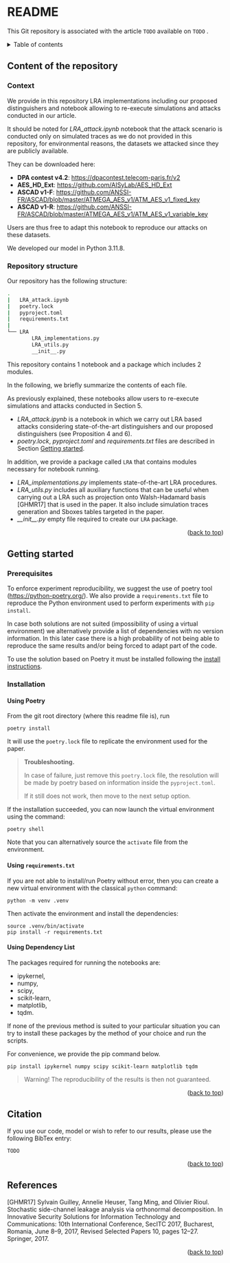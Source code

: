 # README

<a id="readme-top"></a>

This Git repository is associated with the article ```TODO``` available on ```TODO``` .

<!-- Table of contents -->
<details>
  <summary>Table of contents</summary>
  <ol>
    <li>
      <a href="#content-of-the-repository">Content of the repository</a>
      <ul>
        <li><a href="#context">Context</a></li>
        <li><a href="#repository-structure">Repository structure</a></li>
      </ul>
    </li>
    <li>
      <a href="#getting-started">Getting Started</a>
      <ul>
        <li><a href="#prerequisites">Prerequisites</a></li>
        <li><a href="#installation">Installation</a></li>
      </ul>
    </li>
    <li><a href="#citation">Citation</a></li>
    <li><a href="#references">References</a></li>
  </ol>
</details>

## Content of the repository

### Context
We provide in this repository LRA implementations including our proposed distinguishers and notebook allowing to re-execute simulations and attacks conducted in our article. 

It should be noted for *LRA_attack.ipynb* notebook that the attack scenario is conducted only on simulated traces as we do not provided in this repository, for environmental reasons, the datasets we attacked since they are publicly available. 

They can be downloaded here:

- **DPA contest v4.2**: https://dpacontest.telecom-paris.fr/v2 
- **AES_HD_Ext**: https://github.com/AISyLab/AES_HD_Ext 
- **ASCAD v1-F**: https://github.com/ANSSI-FR/ASCAD/blob/master/ATMEGA_AES_v1/ATM_AES_v1_fixed_key
- **ASCAD v1-R**: https://github.com/ANSSI-FR/ASCAD/blob/master/ATMEGA_AES_v1/ATM_AES_v1_variable_key

Users are thus free to adapt this notebook to reproduce our attacks on these datasets.

We developed our model in Python 3.11.8. 

### Repository structure

Our repository has the following structure:
```bash
.
|   LRA_attack.ipynb
|   poetry.lock
|   pyproject.toml
|   requirements.txt
|
└── LRA
        LRA_implementations.py
        LRA_utils.py
        __init__.py       
```
This repository contains 1 notebook and a package which includes 2 modules.

In the following, we briefly summarize the contents of each file.

As previously explained, these notebooks allow users to re-execute simulations and attacks conducted in Section 5.
- *LRA_attack.ipynb* is a notebook in which we carry out LRA based attacks considering state-of-the-art distinguishers and our proposed distinguishers (see Proposition 4 and 6). 
- *poetry.lock*, *pyproject.toml* and *requirements.txt* files are described in Section <a href="#getting-started">Getting started</a>.

In addition, we provide a package called $`\texttt{LRA}`$ that contains modules necessary for notebook running.

- *LRA_implementations.py* implements state-of-the-art LRA procedures.
- *LRA_utils.py* includes all auxiliary functions that can be useful when carrying out a LRA such as projection onto Walsh-Hadamard basis [GHMR17] that is used in the paper. It also include simulation traces generation and Sboxes tables targeted in the paper.
- *\_\_init\_\_.py* empty file required to create our $`\texttt{LRA}`$ package.

<p align="right">(<a href="#readme-top">back to top</a>)</p>

## Getting started


### Prerequisites

To enforce experiment reproducibility, we suggest the use of poetry tool (https://python-poetry.org/).
We also provide a `requirements.txt` file to reproduce the Python environment used to perform experiments with `pip install`.

In case both solutions are not suited (impossibility of using a virtual environment) we alternatively provide a list of dependencies with no version information.
In this later case there is a high probability of not being able to reproduce the same results and/or being forced to adapt part of the code.

To use the solution based on Poetry it must be installed following the [install instructions](https://python-poetry.org/docs/#installation).

### Installation

#### Using Poetry

From the git root directory (where this readme file is), run

    poetry install
    
It will use the `poetry.lock` file to replicate the environment used for the paper.

> **Troubleshooting.**
>
> In case of failure, just remove this `poetry.lock` file, the resolution will be made by poetry based on information inside the `pyproject.toml`.
>
> If it still does not work, then move to the next setup option.

If the installation succeeded, you can now launch the virtual environment using the command:

    poetry shell

Note that you can alternatively source the `activate` file from the environment.

#### Using `requirements.txt`

If you are not able to install/run Poetry without error, then you can create a new virtual environment with the classical `python` command:

    python -m venv .venv

Then activate the environment and install the dependencies:

    source .venv/bin/activate
    pip install -r requirements.txt

#### Using Dependency List

The packages required for running the notebooks are:
  - ipykernel,
  - numpy,
  - scipy,
  - scikit-learn,
  - matplotlib,
  - tqdm.

If none of the previous method is suited to your particular situation you can try to install these packages by the method of your choice and run the scripts.

For convenience, we provide the pip command below.

    pip install ipykernel numpy scipy scikit-learn matplotlib tqdm

> Warning! The reproducibility of the results is then not guaranteed.

<p align="right">(<a href="#readme-top">back to top</a>)</p>

## Citation

If you use our code, model or wish to refer to our results, please use the following BibTex entry:
```
TODO
```

<p align="right">(<a href="#readme-top">back to top</a>)</p>

## References

[GHMR17]  Sylvain Guilley, Annelie Heuser, Tang Ming, and Olivier Rioul. Stochastic side-channel leakage analysis via orthonormal decomposition. In Innovative Security Solutions for Information Technology and Communications: 10th International Conference, SecITC 2017, Bucharest, Romania, June 8–9, 2017, Revised Selected Papers 10, pages 12–27. Springer, 2017.

<p align="right">(<a href="#readme-top">back to top</a>)</p>
